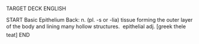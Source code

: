 TARGET DECK
ENGLISH

START
Basic
Epithelium
Back: n. (pl. -s or -lia) tissue forming the outer layer of the body and lining many hollow structures.  epithelial adj. [greek thele teat]
END
